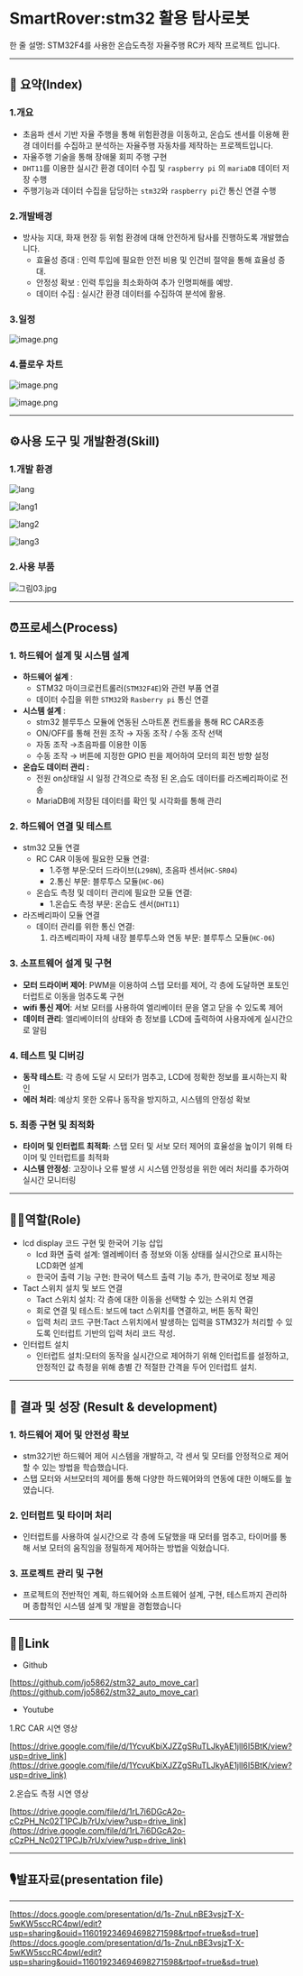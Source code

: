 # SmartRover:stm32 활용 탐사로봇

한 줄 설명: STM32F4를 사용한 온습도측정 자율주행 RC카 제작 프로젝트 입니다.

---

## 📖 요약(Index)

### 1.개요

- 초음파 센서 기반 자율 주행을 통해 위험환경을 이동하고, 온습도 센서를 이용해 환경 데이터를 수집하고 분석하는 자율주행 자동차를 제작하는 프로젝트입니다.
- 자율주행 기술을 통해 장애물 회피 주행 구현
- `DHT11`를 이용한 실시간 환경 데이터 수집 및 `raspberry pi` 의 `mariaDB` 데이터 저장 수행
- 주행기능과 데이터 수집을 담당하는 `stm32`와  `raspberry pi`간 통신 연결 수행

### 2.개발배경

- 방사능 지대, 화재 현장 등 위험 환경에 대해 안전하게 탐사를 진행하도록 개발했습니다.
    - 효율성 증대 : 인력 투입에 필요한 안전 비용 및 인건비 절약을 통해 효율성 증대.
    - 안정성 확보 : 인력 투입을 최소화하여 추가 인명피해를 예방.
    - 데이터 수집 : 실시간 환경 데이터를 수집하여 분석에 활용.

### 3.일정

![image.png](image%201.png)

### 4.플로우 차트

![image.png](image%202.png)

![image.png](image%203.png)

---

## ⚙️사용 도구 및 개발환경(Skill)

### 1.개발 환경

![lang](https://img.shields.io/badge/C-A8B9CC?style=for-the-badge&logo=C&logoColor=white)

![lang1](https://img.shields.io/badge/stmicroelectronics-03234B?style=for-the-badge&logo=stmicroelectronics&logoColor=white)

![lang2](https://img.shields.io/badge/raspberrypi-A22846?style=for-the-badge&logo=raspberrypi&logoColor=white)

![lang3](https://img.shields.io/badge/mariaDB-003545?style=for-the-badge&logo=mariaDB&logoColor=white)

### 2.사용 부품

![그림03.jpg](%EA%B7%B8%EB%A6%BC03.jpg)

---

## ⏰프로세스(Process)

### 1. 하드웨어 설계 및 시스템 설계

- **하드웨어 설계** :
    - STM32 마이크로컨트롤러(`STM32F4E`)와 관련 부품 연결
    - 데이터 수집을 위한 `STM32`와 `Rasberry pi`  통신 연결
- **시스템 설계** :
    - stm32 블루투스 모듈에 연동된 스마트폰 컨트롤을 통해 RC CAR조종
    - ON/OFF를 통해 전원 조작 → 자동 조작 / 수동 조작 선택
    - 자동 조작 →초음파를 이용한 이동
    - 수동 조작 → 버튼에 지정한 GPIO 핀을 제어하여 모터의 회전 방향 설정
- **온습도 데이터 관리 :**
    - 전원 on상태일 시 일정 간격으로 측정 된 온,습도 데이터를 라즈베리파이로 전송
    - MariaDB에 저장된 데이터를 확인 및 시각화를 통해 관리

### 2. 하드웨어 연결 및 테스트

- stm32 모듈 연결
    - RC CAR 이동에 필요한 모듈 연결:
        - 1.주행 부문:모터 드라이브(`L298N`), 초음파 센서(`HC-SR04`)
        - 2.통신 부문: 블루투스 모듈(`HC-06`)
    - 온습도 측정 및 데이터 관리에 필요한 모듈 연결:
        - 1.온습도 측정 부문: 온습도 센서(`DHT11`)
- 라즈베리파이 모듈 연결
    - 데이터 관리를 위한 통신 연결:
        1. 라즈베리파이 자체 내장 블루투스와 연동 부문: 블루투스 모듈(`HC-06`)

### 3. 소프트웨어 설계 및 구현

- **모터 드라이버 제어**: PWM을 이용하여 스탭 모터를 제어, 각 층에 도달하면 포토인터럽트로 이동을 멈추도록 구현
- **wifi 통신 제어**: 서보 모터를 사용하여 엘리베이터 문을 열고 닫을 수 있도록 제어
- **데이터 관리**: 엘리베이터의 상태와 층 정보를 LCD에 출력하여 사용자에게 실시간으로 알림

### 4. 테스트 및 디버깅

- **동작 테스트**: 각 층에 도달 시 모터가 멈추고, LCD에 정확한 정보를 표시하는지 확인
- **에러 처리**: 예상치 못한 오류나 동작을 방지하고, 시스템의 안정성 확보

### 5. 최종 구현 및 최적화

- **타이머 및 인터럽트 최적화**: 스탭 모터 및 서보 모터 제어의 효율성을 높이기 위해 타이머 및 인터럽트를 최적화
- **시스템 안정성**: 고장이나 오류 발생 시 시스템 안정성을 위한 에러 처리를 추가하여 실시간 모니터링

---

## 🙋‍♂️역할(Role)

- lcd display 코드 구현 및 한국어 기능 삽입
    - lcd 화면 출력 설계: 엘레베이터 층 정보와 이동 상태를 실시간으로 표시하는 LCD화면 설계
    - 한국어 출력 기능 구현: 한국어 텍스트  출력 기능 추가, 한국어로 정보 제공
- Tact 스위치 설치 및 보드 연결
    - Tact 스위치 설치: 각 층에 대한 이동을 선택할 수 있는 스위치 연결
    - 회로 연결 및 테스트: 보드에 tact 스위치를 연결하고, 버튼 동작 확인
    - 입력 처리 코드 구현:Tact 스위치에서 발생하는 입력을 STM32가 처리할 수 있도록 인터럽트 기반의 입력 처리 코드 작성.
- 인터럽트 설치
    - 인터럽트 설치:모터의 동작을 실시간으로 제어하기 위해 인터럽트를 설정하고, 안정적인 값 측정을 위해 층별 간 적절한 간격을 두어 인터럽트 설치.

---

## 🎯 결과 및 성장 (Result & development)

### **1. 하드웨어 제어 및 안전성 확보**

- stm32기반 하드웨어 제어 시스템을 개발하고, 각 센서 및 모터를 안정적으로 제어할 수 있는 방법을 학습했습니다.
- 스탭 모터와 서브모터의 제어를 통해 다양한 하드웨어와의 연동에 대한 이해도를 높였습니다.

### **2. 인터럽트 및 타이머 처리**

- 인터럽트를 사용하여 실시간으로 각 층에 도달했을 때 모터를 멈추고, 타이머를 통해  서보 모터의 움직임을 정밀하게 제어하는 방법을 익혔습니다.

### **3. 프로젝트 관리 및 구현**

- 프로젝트의 전반적인 계획, 하드웨어와 소프트웨어 설계, 구현, 테스트까지 관리하며 종합적인 시스템 설계 및 개발을 경험했습니다

---

## 👨‍💻Link

- Github

[https://github.com/jo5862/stm32_auto_move_car](https://github.com/jo5862/stm32_auto_move_car)

- Youtube

1.RC CAR 시연 영상

[https://drive.google.com/file/d/1YcvuKbiXJZZgSRuTLJkyAE1jlI6I5BtK/view?usp=drive_link](https://drive.google.com/file/d/1YcvuKbiXJZZgSRuTLJkyAE1jlI6I5BtK/view?usp=drive_link)

2.온습도 측정 시연 영상

[https://drive.google.com/file/d/1rL7i6DGcA2o-cCzPH_Nc02T1PCJb7rUx/view?usp=drive_link](https://drive.google.com/file/d/1rL7i6DGcA2o-cCzPH_Nc02T1PCJb7rUx/view?usp=drive_link)

---

## 🎙발표자료(**presentation file)**

---

[https://docs.google.com/presentation/d/1s-ZnuLnBE3vsjzT-X-5wKW5sccRC4pwI/edit?usp=sharing&ouid=116019234694698271598&rtpof=true&sd=true](https://docs.google.com/presentation/d/1s-ZnuLnBE3vsjzT-X-5wKW5sccRC4pwI/edit?usp=sharing&ouid=116019234694698271598&rtpof=true&sd=true)
